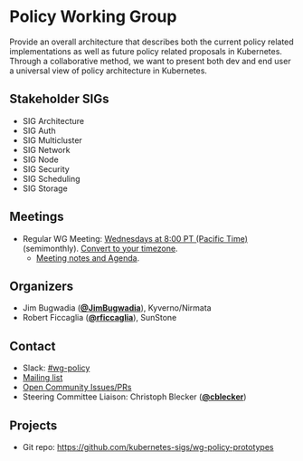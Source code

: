<!---
This is an autogenerated file!

Please do not edit this file directly, but instead make changes to the
sigs.yaml file in the project root.

To understand how this file is generated, see https://git.k8s.io/community/generator/README.md
--->
# Policy Working Group

Provide an overall architecture that describes both the current policy related implementations as well as future policy related proposals in Kubernetes. Through a collaborative method, we want to present both dev and end user a universal view of policy architecture in Kubernetes.

## Stakeholder SIGs
* SIG Architecture
* SIG Auth
* SIG Multicluster
* SIG Network
* SIG Node
* SIG Security
* SIG Scheduling
* SIG Storage

## Meetings
* Regular WG Meeting: [Wednesdays at 8:00 PT (Pacific Time)](https://zoom.us/j/7375677271) (semimonthly). [Convert to your timezone](http://www.thetimezoneconverter.com/?t=8:00&tz=PT%20%28Pacific%20Time%29).
  * [Meeting notes and Agenda](https://docs.google.com/document/d/1ihFfEfgViKlUMbY2NKxaJzBkgHh-Phk5hqKTzK-NEEs/edit?usp=sharing).

## Organizers

* Jim Bugwadia (**[@JimBugwadia](https://github.com/JimBugwadia)**), Kyverno/Nirmata
* Robert Ficcaglia (**[@rficcaglia](https://github.com/rficcaglia)**), SunStone

## Contact
- Slack: [#wg-policy](https://kubernetes.slack.com/messages/wg-policy)
- [Mailing list](https://groups.google.com/forum/#!forum/kubernetes-wg-policy)
- [Open Community Issues/PRs](https://github.com/kubernetes/community/labels/wg%2Fpolicy)
- Steering Committee Liaison: Christoph Blecker (**[@cblecker](https://github.com/cblecker)**)

## Projects
- Git repo: https://github.com/kubernetes-sigs/wg-policy-prototypes
